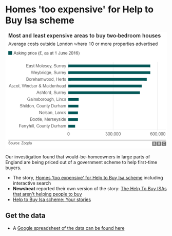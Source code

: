 # Homes 'too expensive' for Help to Buy Isa scheme

![](https://raw.githubusercontent.com/BBC-Data-Unit/helptobuy/master/2bedhousechart.png)

Our investigation found that would-be-homeowners in large parts of England are being priced out of a government scheme to help first-time buyers.

* The story, [Homes 'too expensive' for Help to Buy Isa scheme](http://www.bbc.co.uk/news/uk-england-36424548) including interactive search
* **Newsbeat** reported their own version of the story: [The Help To Buy ISAs that aren't helping people to buy](http://www.bbc.co.uk/newsbeat/article/36575795/the-help-to-buy-isas-that-arent-helping-people-to-buy)
* [Help to Buy Isa scheme: Your stories](http://www.bbc.co.uk/news/uk-england-36576068)

## Get the data

* A [Google spreadsheet of the data can be found here](https://docs.google.com/spreadsheets/d/1rBf9a3ZU1ecyCxK_jUhmjt2n8cRIvBqoQ5zwl7xs0Oo/edit#gid=0)
